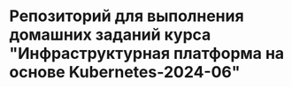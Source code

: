 # Репозиторий для выполнения домашних заданий курса "Инфраструктурная платформа на основе Kubernetes-2024-06"



